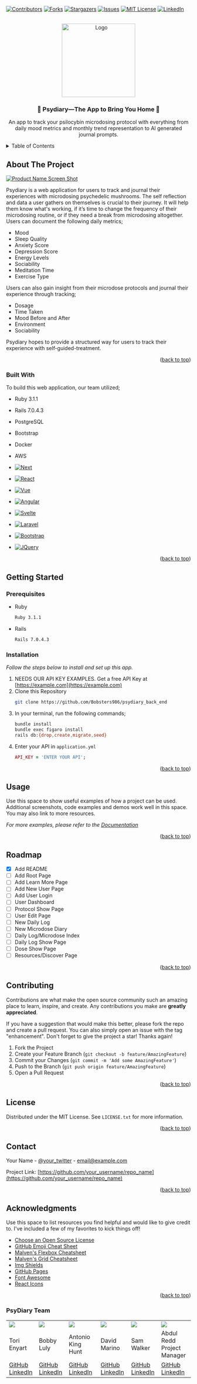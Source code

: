 <!-- Improved compatibility of back to top link: See: https://github.com/othneildrew/Best-README-Template/pull/73 -->
<a name="readme-top"></a>
<!--
*** Thanks for checking out the Best-README-Template. If you have a suggestion
*** that would make this better, please fork the repo and create a pull request
*** or simply open an issue with the tag "enhancement".
*** Don't forget to give the project a star!
*** Thanks again! Now go create something AMAZING! :D
-->



<!-- PROJECT SHIELDS -->
<!--
*** I'm using markdown "reference style" links for readability.
*** Reference links are enclosed in brackets [ ] instead of parentheses ( ).
*** See the bottom of this document for the declaration of the reference variables
*** for contributors-url, forks-url, etc. This is an optional, concise syntax you may use.
*** https://www.markdownguide.org/basic-syntax/#reference-style-links
-->
[![Contributors][contributors-shield]][contributors-url]
[![Forks][forks-shield]][forks-url]
[![Stargazers][stars-shield]][stars-url]
[![Issues][issues-shield]][issues-url]
[![MIT License][license-shield]][license-url]
[![LinkedIn][linkedin-shield]][linkedin-url]



<!-- PROJECT LOGO -->
<br />
<div align="center">
  <a href="https://github.com/Bobsters986/psydiary_back_end">
    <img src="https://user-images.githubusercontent.com/116703107/231324854-f10370cc-90a6-4bfd-bd75-45017fc3cb31.png" alt="Logo" width="200" height="200">
  </a>

  <h3 align="center">🍄 Psydiary—The App to Bring You Home 🍄</h3>

  <p align="center">
    An app to track your psilocybin microdosing protocol with everything from daily mood metrics and monthly trend representation to AI generated journal prompts.
    <br />
  </p>
</div>



<!-- TABLE OF CONTENTS -->
<details>
  <summary>Table of Contents</summary>
  <ol>
    <li>
      <a href="#about-the-project">About The Project</a>
      <ul>
        <li><a href="#built-with">Built With</a></li>
      </ul>
    </li>
    <li>
      <a href="#getting-started">Getting Started</a>
      <ul>
        <li><a href="#prerequisites">Prerequisites</a></li>
        <li><a href="#installation">Installation</a></li>
      </ul>
    </li>
    <li><a href="#usage">Usage</a></li>
    <li><a href="#roadmap">Roadmap</a></li>
    <li><a href="#contributing">Contributing</a></li>
    <li><a href="#license">License</a></li>
    <li><a href="#contact">Contact</a></li>
    <li><a href="#acknowledgments">Acknowledgments</a></li>
  </ol>
</details>



## About The Project

[![Product Name Screen Shot][product-screenshot]](https://example.com)

Psydiary is a web application for users to track and journal their experiences with microdosing psychedelic mushrooms. The self reflection and data a user gathers on themselves is crucial to their journey. It will help them know what's working, if it’s time to change the frequency of their microdosing routine, or if they need a break from microdosing altogether. Users can document the following daily metrics;

* Mood
* Sleep Quality
* Anxiety Score
* Depression Score
* Energy Levels
* Sociability
* Meditation Time
* Exercise Type

Users can also gain insight from their microdose protocols and journal their experience through tracking;
* Dosage
* Time Taken
* Mood Before and After
* Environment
* Sociability

Psydiary hopes to provide a structured way for users to track their experience with self-guided-treatment.

<p align="right">(<a href="#readme-top">back to top</a>)</p>



### Built With

To build this web application, our team utilized;

* Ruby 3.1.1
* Rails 7.0.4.3
* PostgreSQL
* Bootstrap
* Docker
* AWS

* [![Next][Next.js]][Next-url]
* [![React][React.js]][React-url]
* [![Vue][Vue.js]][Vue-url]
* [![Angular][Angular.io]][Angular-url]
* [![Svelte][Svelte.dev]][Svelte-url]
* [![Laravel][Laravel.com]][Laravel-url]
* [![Bootstrap][Bootstrap.com]][Bootstrap-url]
* [![JQuery][JQuery.com]][JQuery-url]

<p align="right">(<a href="#readme-top">back to top</a>)</p>



## Getting Started
<!-- can change this later or add more detail -->

### Prerequisites

* Ruby
  ```sh
  Ruby 3.1.1
  ```

* Rails
  ```sh
  Rails 7.0.4.3
  ```

### Installation

_Follow the steps below to install and set up this app._

1. NEEDS OUR API KEY EXAMPLES. Get a free API Key at [https://example.com](https://example.com)
2. Clone this Repository
   ```sh
   git clone https://github.com/Bobsters986/psydiary_back_end
   ```
3. In your terminal, run the following commands;
    ```sh
    bundle install
    bundle exec figaro install
    rails db:{drop,create,migrate,seed}
    ```
4. Enter your API in `application.yml`
   ```ruby
   API_KEY = 'ENTER YOUR API';
   ```

<p align="right">(<a href="#readme-top">back to top</a>)</p>



<!-- USAGE EXAMPLES -->
## Usage

Use this space to show useful examples of how a project can be used. Additional screenshots, code examples and demos work well in this space. You may also link to more resources.

_For more examples, please refer to the [Documentation](https://example.com)_

<p align="right">(<a href="#readme-top">back to top</a>)</p>



<!-- ROADMAP -->
## Roadmap

- [x] Add README
- [ ] Add Root Page
- [ ] Add Learn More Page
- [ ] Add New User Page
- [ ] Add User Login
- [ ] User Dashboard
- [ ] Protocol Show Page
- [ ] User Edit Page
- [ ] New Daily Log
- [ ] New Microdose Diary
- [ ] Daily Log/Microdose Index
- [ ] Daily Log Show Page
- [ ] Dose Show Page
- [ ] Resources/Discover Page

<p align="right">(<a href="#readme-top">back to top</a>)</p>



<!-- CONTRIBUTING -->
## Contributing

Contributions are what make the open source community such an amazing place to learn, inspire, and create. Any contributions you make are **greatly appreciated**.

If you have a suggestion that would make this better, please fork the repo and create a pull request. You can also simply open an issue with the tag "enhancement".
Don't forget to give the project a star! Thanks again!

1. Fork the Project
2. Create your Feature Branch (`git checkout -b feature/AmazingFeature`)
3. Commit your Changes (`git commit -m 'Add some AmazingFeature'`)
4. Push to the Branch (`git push origin feature/AmazingFeature`)
5. Open a Pull Request

<p align="right">(<a href="#readme-top">back to top</a>)</p>



<!-- LICENSE -->
## License

Distributed under the MIT License. See `LICENSE.txt` for more information.

<p align="right">(<a href="#readme-top">back to top</a>)</p>



<!-- CONTACT -->
## Contact

Your Name - [@your_twitter](https://twitter.com/your_username) - email@example.com

Project Link: [https://github.com/your_username/repo_name](https://github.com/your_username/repo_name)

<p align="right">(<a href="#readme-top">back to top</a>)</p>



<!-- ACKNOWLEDGMENTS -->
## Acknowledgments

Use this space to list resources you find helpful and would like to give credit to. I've included a few of my favorites to kick things off!

* [Choose an Open Source License](https://choosealicense.com)
* [GitHub Emoji Cheat Sheet](https://www.webpagefx.com/tools/emoji-cheat-sheet)
* [Malven's Flexbox Cheatsheet](https://flexbox.malven.co/)
* [Malven's Grid Cheatsheet](https://grid.malven.co/)
* [Img Shields](https://shields.io)
* [GitHub Pages](https://pages.github.com)
* [Font Awesome](https://fontawesome.com)
* [React Icons](https://react-icons.github.io/react-icons/search)

<p align="right">(<a href="#readme-top">back to top</a>)</p>

### PsyDiary Team

<table>
  <tr>
    <td><img src="https://avatars.githubusercontent.com/torienyart"></td>
    <td><img src="https://avatars.githubusercontent.com/Bobsters986"></td>
    <td><img src="https://avatars.githubusercontent.com/4D-Coder"></td>
    <td><img src="https://avatars.githubusercontent.com/davejm8"></td>
    <td><img src="https://avatars.githubusercontent.com/sgwalker327"></td>
    <td><img src="https://avatars.githubusercontent.com/abdulredd"></td>
  </tr>
  <tr>
    <td>Tori Enyart</td>
    <td>Bobby Luly</td>
    <td>Antonio King Hunt</td>
    <td>David Marino</td>
    <td>Sam Walker</td>
    <td>Abdul Redd<br>Project Manager</td>
  </tr>
  <tr>
    <td>
      <a href="https://github.com/torienyart">GitHub</a><br>
      <a href="https://www.linkedin.com/in/victoria-enyart-595052155/">LinkedIn</a>
    </td>
    <td>
      <a href="https://github.com/Bobsters986">GitHub</a><br>
      <a href="https://www.linkedin.com/in/bobbyy-luly-217653260/">LinkedIn</a>
    </td>
    <td>
      <a href="https://github.com/4D-Coder">GitHub</a><br>
      <a href="https://www.linkedin.com/in/antoniokinghunt/">LinkedIn</a>
    </td>
    <td>
      <a href="https://github.com/davejm8">GitHub</a><br>
      <a href="https://www.linkedin.com/in/davidjmarino8/">LinkedIn</a>
    </td>
    <td>
      <a href="https://github.com/sgwalker327">GitHub</a><br>
      <a href="https://www.linkedin.com/in/sam-walker-95a49630/">LinkedIn</a>
    </td>
     <td>
      <a href="https://github.com/abdulredd">GitHub</a><br>
      <a href="https://www.linkedin.com/in/abdulredd/">LinkedIn</a>
    </td>
  </tr>
</table>

<!-- MARKDOWN LINKS & IMAGES -->
<!-- https://www.markdownguide.org/basic-syntax/#reference-style-links -->
[contributors-shield]: https://img.shields.io/github/contributors/othneildrew/Best-README-Template.svg?style=for-the-badge
[contributors-url]: https://github.com/othneildrew/Best-README-Template/graphs/contributors
[forks-shield]: https://img.shields.io/github/forks/othneildrew/Best-README-Template.svg?style=for-the-badge
[forks-url]: https://github.com/othneildrew/Best-README-Template/network/members
[stars-shield]: https://img.shields.io/github/stars/othneildrew/Best-README-Template.svg?style=for-the-badge
[stars-url]: https://github.com/othneildrew/Best-README-Template/stargazers
[issues-shield]: https://img.shields.io/github/issues/othneildrew/Best-README-Template.svg?style=for-the-badge
[issues-url]: https://github.com/othneildrew/Best-README-Template/issues
[license-shield]: https://img.shields.io/github/license/othneildrew/Best-README-Template.svg?style=for-the-badge
[license-url]: https://github.com/othneildrew/Best-README-Template/blob/master/LICENSE.txt
[linkedin-shield]: https://img.shields.io/badge/-LinkedIn-black.svg?style=for-the-badge&logo=linkedin&colorB=555
[linkedin-url]: https://linkedin.com/in/othneildrew
[product-screenshot]: images/screenshot.png
[Next.js]: https://img.shields.io/badge/next.js-000000?style=for-the-badge&logo=nextdotjs&logoColor=white
[Next-url]: https://nextjs.org/
[React.js]: https://img.shields.io/badge/React-20232A?style=for-the-badge&logo=react&logoColor=61DAFB
[React-url]: https://reactjs.org/
[Vue.js]: https://img.shields.io/badge/Vue.js-35495E?style=for-the-badge&logo=vuedotjs&logoColor=4FC08D
[Vue-url]: https://vuejs.org/
[Angular.io]: https://img.shields.io/badge/Angular-DD0031?style=for-the-badge&logo=angular&logoColor=white
[Angular-url]: https://angular.io/
[Svelte.dev]: https://img.shields.io/badge/Svelte-4A4A55?style=for-the-badge&logo=svelte&logoColor=FF3E00
[Svelte-url]: https://svelte.dev/
[Laravel.com]: https://img.shields.io/badge/Laravel-FF2D20?style=for-the-badge&logo=laravel&logoColor=white
[Laravel-url]: https://laravel.com
[Bootstrap.com]: https://img.shields.io/badge/Bootstrap-563D7C?style=for-the-badge&logo=bootstrap&logoColor=white
[Bootstrap-url]: https://getbootstrap.com
[JQuery.com]: https://img.shields.io/badge/jQuery-0769AD?style=for-the-badge&logo=jquery&logoColor=white
[JQuery-url]: https://jquery.com 
